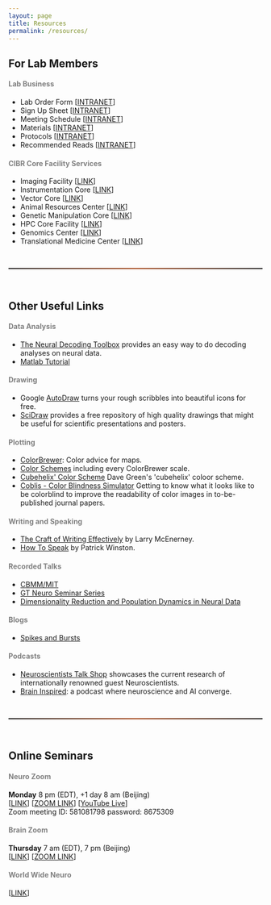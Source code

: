 ```yaml
---
layout: page
title: Resources
permalink: /resources/
---
```


## For Lab Members

<h4 style="color:gray">Lab Business</h4>

* Lab Order Form [[INTRANET](https://10.50.7.67:5001/oo/r/mL3GINzjTbMTLJ5Xh4TPR1FnqR2BFwdP)]
* Sign Up Sheet [[INTRANET](https://10.50.7.67:5001/oo/r/n73Rh5RBwQmmKVylyrYoJXULdYEuBMiP)]
* Meeting Schedule [[INTRANET](https://10.50.7.67:5001/oo/r/n6xzmGOpHmmyVQcDqCGaksTnHBCeRH5g)]
* Materials [[INTRANET](https://10.50.7.67:5001/oo/r/mL51lpWqq2eJD5ql93jeJVpgkDWM8elc#tid=1)]
* Protocols [[INTRANET](https://10.50.7.67:5001/?launchApp=SYNO.SDS.Drive.Application#file_id=654372106089311793)]
* Recommended Reads [[INTRANET](10.50.7.67:5001/oo/r/oXgnndf1LmZEScFbw5mdJzfvgSsIHBC5)]

<h4 style="color:gray">CIBR Core Facility Services</h4> 

* Imaging Facility [[LINK](https://imaging.cibr.ac.cn/index.php)]
* Instrumentation Core [[LINK](https://instrumentation.cibr.ac.cn/index.php/Index/index)]
* Vector Core [[LINK](http://vector.cibr.ac.cn/)]
* Animal Resources Center [[LINK](http://laboratory-animal-resource-center.cibr.ac.cn/)]
* Genetic Manipulation Core [[LINK](http://genetic-manipulation.cibr.ac.cn/)]
* HPC Core Facility [[LINK](http://hpc.cibr.ac.cn/)]
* Genomics Center [[LINK](http://genomics.cibr.ac.cn/)]
* Translational Medicine Center [[LINK](http://translational-medicine-center.cibr.ac.cn/)]

<br>
<hr style="height:2px; border:1px; background-image: linear-gradient(to right, rgba(255, 94, 19, 0), rgba(255, 94, 19, 0.6), rgba(255, 94, 19, 0))" />
<br>

## Other Useful Links

<h4 style="color:gray">Data Analysis</h4> 

* [The Neural Decoding Toolbox](http://www.readout.info/) provides an easy way to do decoding analyses on neural data.<br>
* [Matlab Tutorial](https://www.mathworks.com/help/matlab/)

<h4 style="color:gray">Drawing</h4> 

* Google [AutoDraw](https://www.autodraw.com/) turns your rough scribbles into beautiful icons for free.<br>
* [SciDraw](https://scidraw.io/) provides a free repository of high quality drawings that might be useful for scientific presentations and posters.

<h4 style="color:gray">Plotting</h4>

* [ColorBrewer](https://colorbrewer2.org/#type=sequential&scheme=BuGn&n=3): Color advice for maps.<br>
* [Color Schemes](https://observablehq.com/@d3/color-schemes) including every ColorBrewer scale.
* [Cubehelix' Color Scheme](http://www.mrao.cam.ac.uk/~dag/CUBEHELIX/) Dave Green's 'cubehelix' coloor scheme.
* [Coblis - Color Blindness Simulator](https://www.color-blindness.com/coblis-color-blindness-simulator/) Getting to know what it looks like to be colorblind to improve the readability of color images in to-be-published journal papers.

<h4 style="color:gray">Writing and Speaking</h4>

* [The Craft of Writing Effectively](https://www.youtube.com/watch?v=vtIzMaLkCaM) by Larry McEnerney.<br>
* [How To Speak](https://www.youtube.com/watch?v=Unzc731iCUY) by Patrick Winston.

<h4 style="color:gray">Recorded Talks</h4>

* [CBMM/MIT](https://cbmm.mit.edu/videos)
* [GT Neuro Seminar Series](https://smartech.gatech.edu/handle/1853/55889)<br>
* [Dimensionality Reduction and Population Dynamics in Neural Data](https://www.youtube.com/playlist?list=PLonWNO9SywvIKGnlOVrc-6tAGyB14lXfy)<br>

<h4 style="color:gray">Blogs</h4>

* [Spikes and Bursts](https://spikesandbursts.wordpress.com/)

<h4 style="color:gray">Podcasts</h4>

* [Neuroscientists Talk Shop](http://snrp.utsa.edu/Podcast/Podcast.html) showcases the current research of internationally renowned guest Neuroscientists.
* [Brain Inspired](http://snrp.utsa.edu/Podcast/Podcast.html): a podcast where neuroscience and AI converge.
 
<br>
<hr style="height:2px; border:1px; background-image: linear-gradient(to right, rgba(255, 94, 19, 0), rgba(255, 94, 19, 0.6), rgba(255, 94, 19, 0))" />
<br>

## Online Seminars

<h4 style="color:gray">Neuro Zoom</h4>

**Monday** 8 pm (EDT), +1 day 8 am (Beijing)<br>
[[LINK](https://www.neurozoom.bio/)] [[ZOOM LINK](https://stanford.zoom.us/j/581081798?pwd=eVpMVVlucjVsQ2tZdy9TblRKVm9Wdz09)] [[YouTube Live](https://www.youtube.com/channel/UCk4jfqUT80dRAs9lYTA7smw)] <br>
Zoom meeting ID: 581081798 password: 8675309

<h4 style="color:gray">Brain Zoom</h4>

**Thursday** 7 am (EDT), 7 pm (Beijing)<br>
[[LINK](https://brainonline.mystrikingly.com/)] [[ZOOM LINK](https://ucl.zoom.us/j/2469477222)]<br>


<h4 style="color:gray">World Wide Neuro</h4>

[[LINK](https://www.world-wide.org/Neuro/)]


